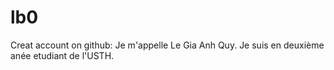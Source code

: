 # lb0
Creat account on github:
Je m'appelle Le Gia Anh Quy. Je suis en deuxième anée etudiant de l'USTH.
